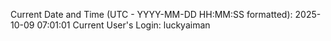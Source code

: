 Current Date and Time (UTC - YYYY-MM-DD HH:MM:SS formatted): 2025-10-09 07:01:01
Current User's Login: luckyaiman
